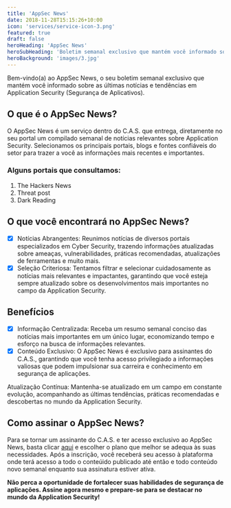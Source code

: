 ```yaml
---
title: 'AppSec News'
date: 2018-11-28T15:15:26+10:00
icon: 'services/service-icon-3.png'
featured: true
draft: false
heroHeading: 'AppSec News'
heroSubHeading: 'Boletim semanal exclusivo que mantém você informado sobre as últimas notícias e tendências em Application Security'
heroBackground: 'images/3.jpg'
---
```


Bem-vindo(a) ao AppSec News, o seu boletim semanal exclusivo que mantém você informado sobre as últimas notícias e tendências em Application Security (Segurança de Aplicativos).

## O que é o AppSec News?

O AppSec News é um serviço dentro do C.A.S. que entrega, diretamente no seu portal um compilado semanal de notícias relevantes sobre Application Security. Selecionamos os principais portais, blogs e fontes confiáveis do setor para trazer a você as informações mais recentes e importantes.

### Alguns portais que consultamos:

1. The Hackers News
2. Threat post
3. Dark Reading

## O que você encontrará no AppSec News?

- [X] Notícias Abrangentes: Reunimos notícias de diversos portais especializados em Cyber Security, trazendo informações atualizadas sobre ameaças, vulnerabilidades, práticas recomendadas, atualizações de ferramentas e muito mais.
- [X] Seleção Criteriosa: Tentamos filtrar e selecionar cuidadosamente as notícias mais relevantes e impactantes, garantindo que você esteja sempre atualizado sobre os desenvolvimentos mais importantes no campo da Application Security.

## Benefícios

- [X] Informação Centralizada: Receba um resumo semanal conciso das notícias mais importantes em um único lugar, economizando tempo e esforço na busca de informações relevantes.
- [X] Conteúdo Exclusivo: O AppSec News é exclusivo para assinantes do C.A.S., garantindo que você tenha acesso privilegiado a informações valiosas que podem impulsionar sua carreira e conhecimento em segurança de aplicações.

Atualização Contínua: Mantenha-se atualizado em um campo em constante evolução, acompanhando as últimas tendências, práticas recomendadas e descobertas no mundo da Application Security.

## Como assinar o AppSec News?

Para se tornar um assinante do C.A.S. e ter acesso exclusivo ao AppSec News, basta clicar [aqui](https://pay.hotmart.com/P82624344I?off=677mnlc5) e escolher o plano que melhor se adequa às suas necessidades. Após a inscrição, você receberá seu acesso à plataforma onde terá acesso a todo o conteúido publicado até então e todo conteúdo novo semanal enquanto sua assinatura estiver ativa.

**Não perca a oportunidade de fortalecer suas habilidades de segurança de aplicações. Assine agora mesmo e prepare-se para se destacar no mundo da Application Security!**